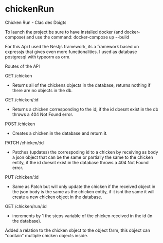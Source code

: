 # chickenRun
Chicken Run - Clac des Doigts

To launch the project be sure to have installed docker (and docker-compose) and use the command: docker-compose up --build

For this Api I used the Nestjs framework, its a framework based on expressjs that gives even more functionalities. I used as database postgresql with typeorm as orm.

Routes of the API

GET /chicken
  - Returns all of the chickens objects in the database, returns nothing if there are no objects in the db.

GET /chicken/:id
  - Returns a chicken corresponding to the id, if the id doesnt exist in the db throws a 404 Not Found error.

POST /chicken
  - Creates a chicken in the database and return it.

PATCH /chicken/:id
  - Patches (updates) the correspoding id to a chicken by receiving as body a json object that can be the same or partially the same to the chicken entity, if the id doesnt exist in the database throws a 404 Not Found error.

PUT /chicken/:id
  - Same as Patch but will only update the chicken if the received object in the json body is the same as the chicken entity, if it isnt the same it will create a new chicken object in the database.

GET /chicken/run/:id
  - increments by 1 the steps variable of the chicken received in the id (in the database).

Added a relation to the chicken object to the object farm, this object can "contain" multiple chicken objects inside.
